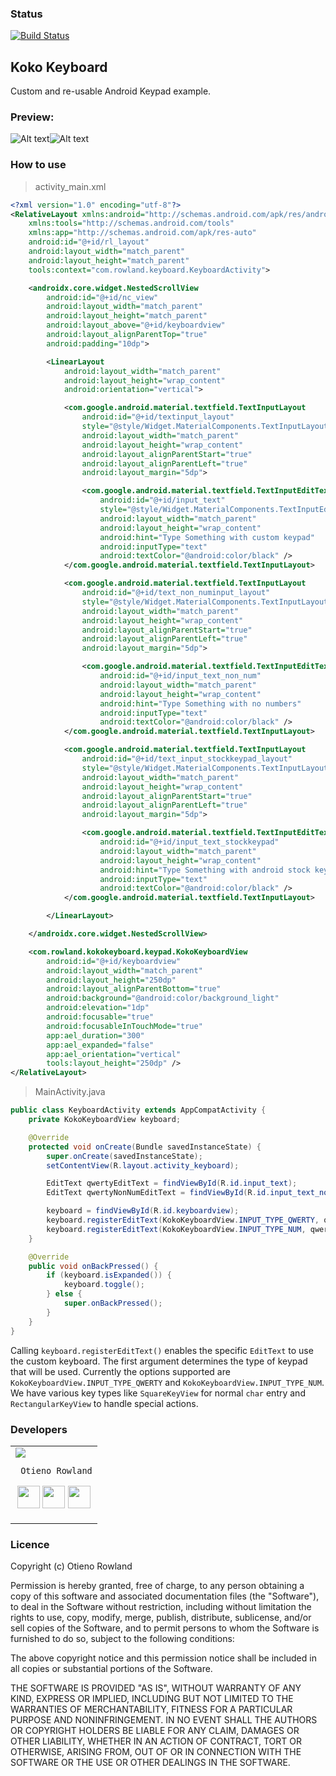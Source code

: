 ### Status
[![Build Status](https://travis-ci.com/RowlandOti/KokoKeyboard.svg?branch=master)](https://travis-ci.com/RowlandOti/KokoKeyboard)


## Koko Keyboard

Custom and re-usable Android Keypad example.

### Preview:

![Alt text](https://github.com/RowlandOti/KokoKeyboard/blob/master/documentation/qwertykeypad.png?raw=true "Qwerty Keypad Preview")![Alt text](https://github.com/RowlandOti/KokoKeyboard/blob/master/documentation/qwertykeypadnum.png?raw=true "Qwerty Keypad Preview")


### How to use

>activity_main.xml
```xml
<?xml version="1.0" encoding="utf-8"?>
<RelativeLayout xmlns:android="http://schemas.android.com/apk/res/android"
    xmlns:tools="http://schemas.android.com/tools"
    xmlns:app="http://schemas.android.com/apk/res-auto"
    android:id="@+id/rl_layout"
    android:layout_width="match_parent"
    android:layout_height="match_parent"
    tools:context="com.rowland.keyboard.KeyboardActivity">

    <androidx.core.widget.NestedScrollView
        android:id="@+id/nc_view"
        android:layout_width="match_parent"
        android:layout_height="match_parent"
        android:layout_above="@+id/keyboardview"
        android:layout_alignParentTop="true"
        android:padding="10dp">

        <LinearLayout
            android:layout_width="match_parent"
            android:layout_height="wrap_content"
            android:orientation="vertical">

            <com.google.android.material.textfield.TextInputLayout
                android:id="@+id/textinput_layout"
                style="@style/Widget.MaterialComponents.TextInputLayout.OutlinedBox.Dense"
                android:layout_width="match_parent"
                android:layout_height="wrap_content"
                android:layout_alignParentStart="true"
                android:layout_alignParentLeft="true"
                android:layout_margin="5dp">

                <com.google.android.material.textfield.TextInputEditText
                    android:id="@+id/input_text"
                    style="@style/Widget.MaterialComponents.TextInputEditText.OutlinedBox.Dense"
                    android:layout_width="match_parent"
                    android:layout_height="wrap_content"
                    android:hint="Type Something with custom keypad"
                    android:inputType="text"
                    android:textColor="@android:color/black" />
            </com.google.android.material.textfield.TextInputLayout>

            <com.google.android.material.textfield.TextInputLayout
                android:id="@+id/text_non_numinput_layout"
                style="@style/Widget.MaterialComponents.TextInputLayout.OutlinedBox.Dense"
                android:layout_width="match_parent"
                android:layout_height="wrap_content"
                android:layout_alignParentStart="true"
                android:layout_alignParentLeft="true"
                android:layout_margin="5dp">

                <com.google.android.material.textfield.TextInputEditText
                    android:id="@+id/input_text_non_num"
                    android:layout_width="match_parent"
                    android:layout_height="wrap_content"
                    android:hint="Type Something with no numbers"
                    android:inputType="text"
                    android:textColor="@android:color/black" />
            </com.google.android.material.textfield.TextInputLayout>

            <com.google.android.material.textfield.TextInputLayout
                android:id="@+id/text_input_stockkeypad_layout"
                style="@style/Widget.MaterialComponents.TextInputLayout.OutlinedBox.Dense"
                android:layout_width="match_parent"
                android:layout_height="wrap_content"
                android:layout_alignParentStart="true"
                android:layout_alignParentLeft="true"
                android:layout_margin="5dp">

                <com.google.android.material.textfield.TextInputEditText
                    android:id="@+id/input_text_stockkeypad"
                    android:layout_width="match_parent"
                    android:layout_height="wrap_content"
                    android:hint="Type Something with android stock keypad"
                    android:inputType="text"
                    android:textColor="@android:color/black" />
            </com.google.android.material.textfield.TextInputLayout>

        </LinearLayout>

    </androidx.core.widget.NestedScrollView>

    <com.rowland.kokokeyboard.keypad.KokoKeyboardView
        android:id="@+id/keyboardview"
        android:layout_width="match_parent"
        android:layout_height="250dp"
        android:layout_alignParentBottom="true"
        android:background="@android:color/background_light"
        android:elevation="1dp"
        android:focusable="true"
        android:focusableInTouchMode="true"
        app:ael_duration="300"
        app:ael_expanded="false"
        app:ael_orientation="vertical"
        tools:layout_height="250dp" />
</RelativeLayout>
```

>MainActivity.java

```java
public class KeyboardActivity extends AppCompatActivity {
    private KokoKeyboardView keyboard;

    @Override
    protected void onCreate(Bundle savedInstanceState) {
        super.onCreate(savedInstanceState);
        setContentView(R.layout.activity_keyboard);

        EditText qwertyEditText = findViewById(R.id.input_text);
        EditText qwertyNonNumEditText = findViewById(R.id.input_text_non_num);

        keyboard = findViewById(R.id.keyboardview);
        keyboard.registerEditText(KokoKeyboardView.INPUT_TYPE_QWERTY, qwertyEditText);
        keyboard.registerEditText(KokoKeyboardView.INPUT_TYPE_NUM, qwertyNonNumEditText);
    }

    @Override
    public void onBackPressed() {
        if (keyboard.isExpanded()) {
            keyboard.toggle();
        } else {
            super.onBackPressed();
        }
    }
}
```



Calling `keyboard.registerEditText()` enables the specific `EditText` to use the custom keyboard. The first argument determines the type of keypad that will be used. Currently the options supported are `KokoKeyboardView.INPUT_TYPE_QWERTY` and `KokoKeyboardView.INPUT_TYPE_NUM`.
We have various key types like `SquareKeyView` for normal `char` entry and `RectangularKeyView` to handle special actions.


### Developers
<table>
<tr>
<td>
     <img src="https://avatars2.githubusercontent.com/u/8356008?v=4&s=150" />

     Otieno Rowland

<p align="center">
<a href = "https://github.com/rowlandoti"><img src = "http://www.iconninja.com/files/241/825/211/round-collaboration-social-github-code-circle-network-icon.svg" width="36" height = "36"/></a>
<a href = "https://twitter.com/"><img src = "https://www.shareicon.net/download/2016/07/06/107115_media.svg" width="36" height="36"/></a>
<a href = "https://www.linkedin.com/"><img src = "http://www.iconninja.com/files/863/607/751/network-linkedin-social-connection-circular-circle-media-icon.svg" width="36" height="36"/></a>
</p>
</td>


</tr>
  </table>

### Licence

 Copyright (c) Otieno Rowland

 Permission is hereby granted, free of charge, to any person obtaining a copy
 of this software and associated documentation files (the "Software"), to deal
 in the Software without restriction, including without limitation the rights
 to use, copy, modify, merge, publish, distribute, sublicense, and/or sell
 copies of the Software, and to permit persons to whom the Software is
 furnished to do so, subject to the following conditions:

 The above copyright notice and this permission notice shall be included in
 all copies or substantial portions of the Software.

 THE SOFTWARE IS PROVIDED "AS IS", WITHOUT WARRANTY OF ANY KIND, EXPRESS OR
 IMPLIED, INCLUDING BUT NOT LIMITED TO THE WARRANTIES OF MERCHANTABILITY,
 FITNESS FOR A PARTICULAR PURPOSE AND NONINFRINGEMENT. IN NO EVENT SHALL THE
 AUTHORS OR COPYRIGHT HOLDERS BE LIABLE FOR ANY CLAIM, DAMAGES OR OTHER
 LIABILITY, WHETHER IN AN ACTION OF CONTRACT, TORT OR OTHERWISE, ARISING FROM,
 OUT OF OR IN CONNECTION WITH THE SOFTWARE OR THE USE OR OTHER DEALINGS IN
 THE SOFTWARE.
